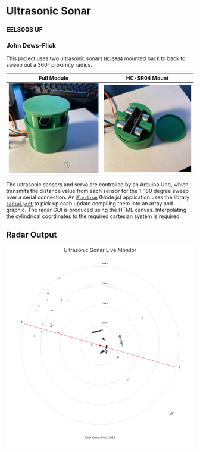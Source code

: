 
# Ultrasonic Sonar
### EEL3003 UF
### John Dews-Flick
This project uses two ultrasonic sonars [`HC-SR04`](https://cdn.sparkfun.com/datasheets/Sensors/Proximity/HCSR04.pdf) mounted back to back to sweep out a 360° proximity radius. 

Full Module             |  HC-SR04 Mount
:-------------------------:|:-------------------------:
![Full Sensor](/docs/fullSensor.jpg)  |  ![Full Sensor](/docs/sensorTop.jpg)


The ultrasonic sensors and servo are controlled by an Arduino Uno, which transmits the distance value from each sensor for the 1-180 degree sweep over a serial connection. An [`Electron`](https://electronjs.org/) (Node.js) application uses the library [`serialport`](https://www.npmjs.com/package/serialport) to pick up each update compiling them into an array and graphic. The radar GUI is produced using the HTML canvas. Interpolating the cylindrical coordinates to the required cartesian system is required. 

## Radar Output

![Full Sensor](/docs/gui.png)
